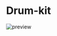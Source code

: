 # Drum-kit
![preview](https://github.com/Soham-Soham/Drum-kit/assets/89148643/47edf2ca-b975-42e4-82f2-cb168fb71cf4)
